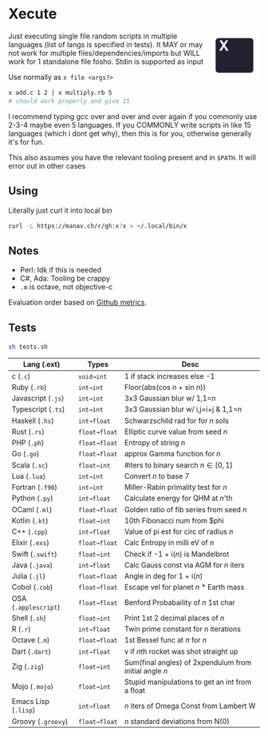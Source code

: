 # Xecute
<img alt="Logo" align="right" src="./src/icon.svg" width="20%" />

Just executing single file random scripts in multiple languages (list of langs is specified in tests). It MAY or may not work for multiple files/dependencies/imports but WILL work for 1 standalone file fosho. Stdin is supported as input

Use normally as `x file <args?>`

```sh
x add.c 1 2 | x multiply.rb 5
# should work properly and give 15
```

I recommend typing gcc over and over and over again if you commonly use 2-3-4 maybe even 5 languages. If you COMMONLY write scripts in like 15 languages (which i dont get why), then this is for you, otherwise generally it's for fun.

This also assumes you have the relevant tooling present and in `$PATH`. It will error out in other cases

## Using
Literally just curl it into local bin
```bash
curl -L https://manav.ch/r/gh:x?x > ~/.local/bin/x
```

## Notes
- Perl: Idk if this is needed
- C#, Ada: Tooling be crappy
- `.m` is octave, not objective-c

Evaluation order based on [Github metrics](https://innovationgraph.github.com/global-metrics/programming-languages).

## Tests
```sh
sh tests.sh
```

| Lang (.ext)        | Types         | Desc                                     |
|--------------------|---------------|------------------------------------------|
| c (`.c`)           | `void→int`    | 1 if stack increases else -1             |
| Ruby (`.rb`)       | `int→int`     | Floor(abs(cos $n$ + sin $n$))              |
| Javascript (`.js`) | `int→int`     | 3x3 Gaussian blur w/ 1,1=$n$              |
| Typescript (`.ts`) | `int→int`     | 3x3 Gaussian blur w/ i,j=i+j &amp; 1,1=$n$|
| Haskell (`.hs`)    | `int→float`    | Schwarzschild rad for for $n$ sols        |
| Rust (`.rs`)       | `float→float`   | Elliptic curve value from seed $n$        |
| PHP (`.ph`)        | `float→float`   | Entropy of string  $n$                    |
| Go (`.go`)         | `float→float`   | approx Gamma function for $n$             |
| Scala (`.sc`)      | `float→int`    | #iters to binary search $n \in [0,1]$   |
| Lua (`.lua`)       | `int→int`     | Convert $n$ to base 7                     |
| Fortran (`.f90`)   | `int→int`     | Miller-Rabin primality test for $n$       |
| Python (`.py`)     | `int→float`    | Calculate energy for QHM at $n$'th        |
| OCaml (`.ml`)      | `float→float`   | Golden ratio of fib series from seed $n$   |
| Kotlin (`.kt`)     | `float→int`    | 10th Fibonacci num from $phi             |
| C++ (`.cpp`)       | `int→float`    | Value of pi est for circ of radius $n$    |
| Elixir (`.exs`)    | `float→float`   | Calc Entropy in milli eV of $n$           |
| Swift (`.swift`)   | `float→int`    | Check if -1 + i($n$)  is Mandelbrot       |
| Java (`.java`)     | `int→float`    | Calc Gauss const via AGM for $n$ iters    |
| Julia (`.jl`)      | `float→float`   | Angle in deg for 1 + i($n$)               |
| Cobol (`.cob`)     | `float→float`   | Escape vel for planet $n$ * Earth mass    |
| OSA (`.applescript`)| `float→float`   | Benford Probabaility of $n$ 1st char      |
| Shell (`.sh`)       | `float→int`    | Print 1st 2 decimal places of $n$         |
| R (`.r`)            | `int→float`    | Twin prime constant for $n$ iterations               |
| Octave (`.m`)       | `float→float`    | 1st Bessel func at $\pi$ for $n$          |
| Dart (`.dart`)  | `int→float`   | v if $n%2$th rocket was shot straight up |
| Zig (`.zig`)  | `float→int`   | Sum(final angles) of 2xpendulum from initial angle $n$  |
| Mojo (`.mojo`)  | `float→int`   | Stupid manipulations to get an int from a float  |
| Emacs Lisp (`.lisp`)  | `int→float`   | $n$ iters of Omega Const from Lambert W |
| Groovy (`.groovy`)  | `float→float`   | $n$ standard deviations from N(0)  |